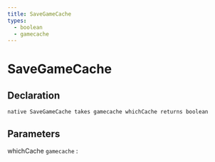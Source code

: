 ```yaml
---
title: SaveGameCache
types:
  - boolean
  - gamecache
---
```


# SaveGameCache

## Declaration

```jass
native SaveGameCache takes gamecache whichCache returns boolean
```

## Parameters
whichCache `gamecache`
: 
